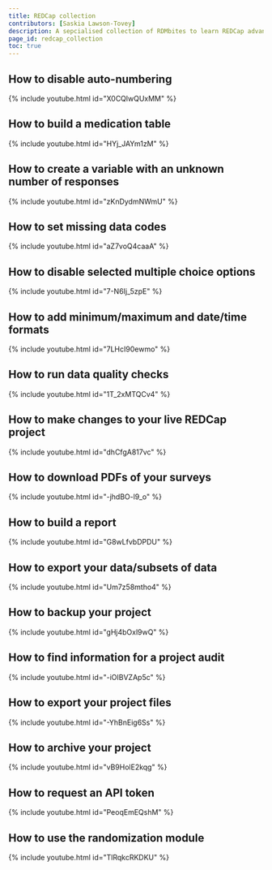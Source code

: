 ```yaml
---
title: REDCap collection
contributors: [Saskia Lawson-Tovey]
description: A sepcialised collection of RDMbites to learn REDCap advanced functionalities
page_id: redcap_collection
toc: true
---
```



## How to disable auto-numbering

{% include youtube.html id="X0CQlwQUxMM" %}

## How to build a medication table

{% include youtube.html id="HYj_JAYm1zM" %}

## How to create a variable with an unknown number of responses

{% include youtube.html id="zKnDydmNWmU" %}

## How to set missing data codes

{% include youtube.html id="aZ7voQ4caaA" %}

## How to disable selected multiple choice options

{% include youtube.html id="7-N6Ij_5zpE" %}

## How to add minimum/maximum and date/time formats

{% include youtube.html id="7LHcI90ewmo" %}

## How to run data quality checks

{% include youtube.html id="1T_2xMTQCv4" %}

## How to make changes to your live REDCap project

{% include youtube.html id="dhCfgA817vc" %}

## How to download PDFs of your surveys

{% include youtube.html id="-jhdBO-l9_o" %}

## How to build a report

{% include youtube.html id="G8wLfvbDPDU" %}

## How to export your data/subsets of data

{% include youtube.html id="Um7z58mtho4" %}

## How to backup your project

{% include youtube.html id="gHj4bOxl9wQ" %}

## How to find information for a project audit

{% include youtube.html id="-iOIBVZAp5c" %}

## How to export your project files

{% include youtube.html id="-YhBnEig6Ss" %}

## How to archive your project

{% include youtube.html id="vB9HolE2kqg" %}

## How to request an API token

{% include youtube.html id="PeoqEmEQshM" %}

## How to use the randomization module

{% include youtube.html id="TlRqkcRKDKU" %}
